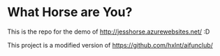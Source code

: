 # What Horse are You?

This is the repo for the demo of http://jesshorse.azurewebsites.net/ :D

This project is a modified version of https://github.com/hxlnt/aifunclub/ 